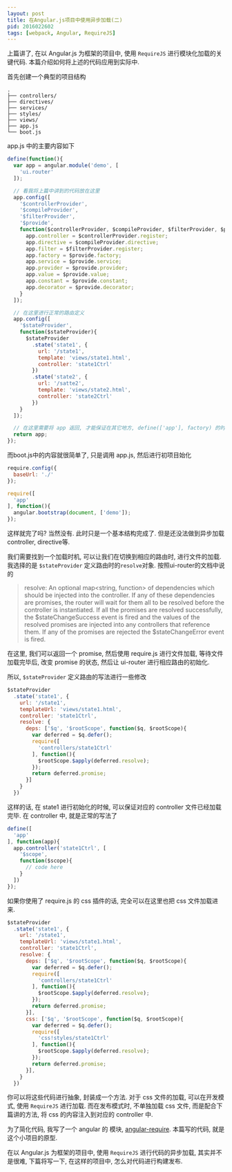 ```yaml
---
layout: post
title: 在Angular.js项目中使用异步加载(二)
pid: 2016022602
tags: [webpack, Angular, RequireJS]
---
```

上篇讲了, 在以 Angular.js 为框架的项目中, 使用 `RequireJS` 进行模块化加载的关键代码. 本篇介绍如何将上述的代码应用到实际中.

首先创建一个典型的项目结构

```
.
├── controllers/
├── directives/
├── services/
├── styles/
├── views/
├── app.js
└── boot.js
```

app.js 中的主要内容如下

```js
define(function(){
  var app = angular.module('demo', [
    'ui.router'
  ]);

  // 看我将上篇中讲到的代码放在这里
  app.config([
    '$controllerProvider',
    '$compileProvider',
    '$filterProvider',
    '$provide',
    function($controllerProvider, $compileProvider, $filterProvider, $provide) {
      app.controller = $controllerProvider.register;
      app.directive = $compileProvider.directive;
      app.filter = $filterProvider.register;
      app.factory = $provide.factory;
      app.service = $provide.service;
      app.provider = $provide.provider;
      app.value = $provide.value;
      app.constant = $provide.constant;
      app.decorator = $provide.decorator;
    }
  ]);

  // 在这里进行正常的路由定义
  app.config([
    '$stateProvider',
    function($stateProvider){
      $stateProvider
        .state('state1', {
          url: '/state1',
          template: 'views/state1.html',
          controller: 'state1Ctrl'
        })
        .state('state2', {
          url: '/satte2',
          template: 'views/state2.html',
          controller: 'state2Ctrl'
        })
    }
  ]);

  // 在这里需要将 app 返回, 才能保证在其它地方, define(['app'], factory) 的时候, factory能够得到 app
  return app;
});
```

而boot.js中的内容就很简单了, 只是调用 app.js, 然后进行初项目始化


```js
require.config({
  baseUrl: './'
});

require([
  'app'
], function(){
  angular.bootstrap(document, ['demo']);
});
```

这样就完了吗? 当然没有. 此时只是一个基本结构完成了. 但是还没法做到异步加载controller, directive等.

我们需要找到一个加载时机, 可以让我们在切换到相应的路由时, 进行文件的加载. 我选择的是 `$stateProvider` 定义路由时的`resolve`对象. 按照ui-router的文档中说的

> resolve: An optional map<string, function> of dependencies which should be injected into the controller. If any of these dependencies are promises, the router will wait for them all to be resolved before the controller is instantiated. If all the promises are resolved successfully, the $stateChangeSuccess event is fired and the values of the resolved promises are injected into any controllers that reference them. If any of the promises are rejected the $stateChangeError event is fired.

在这里, 我们可以返回一个 promise, 然后使用 require.js 进行文件加载, 等待文件加载完毕后, 改变 promise 的状态, 然后让 ui-router 进行相应路由的初始化.

所以, `$stateProvider` 定义路由的写法进行一些修改

```js
$stateProvider
  .state('state1', {
    url: '/state1',
    templateUrl: 'views/state1.html',
    controller: 'state1Ctrl',
    resolve: {
      deps: ['$q', '$rootScope', function($q, $rootScope){
        var deferred = $q.defer();
        require([
          'controllers/state1Ctrl'
        ], function(){
          $rootScope.$apply(deferred.resolve);
        });
        return deferred.promise;
      }]
    }
  })
```

这样的话, 在 state1 进行初始化的时候, 可以保证对应的 controller 文件已经加载完毕. 在 controller 中, 就是正常的写法了

```js
define([
  'app'
], function(app){
  app.controller('state1Ctrl', [
    '$scope',
    function($scope){
      // code here
    }
  ])
});
```


如果你使用了 require.js 的 css 插件的话, 完全可以在这里也把 css 文件加载进来.

```js
$stateProvider
  .state('state1', {
    url: '/state1',
    templateUrl: 'views/state1.html',
    controller: 'state1Ctrl',
    resolve: {
      deps: ['$q', '$rootScope', function($q, $rootScope){
        var deferred = $q.defer();
        require([
          'controllers/state1Ctrl'
        ], function(){
          $rootScope.$apply(deferred.resolve);
        });
        return deferred.promise;
      }],
      css: ['$q', '$rootScope', function($q, $rootScope){
        var deferred = $q.defer();
        require([
          'css!styles/state1Ctrl'
        ], function(){
          $rootScope.$apply(deferred.resolve);
        });
        return deferred.promise;
      }],
    }
  })
```

你可以将这些代码进行抽象, 封装成一个方法. 对于 css 文件的加载, 可以在开发模式, 使用 `RequireJS` 进行加载. 而在发布模式时, 不单独加载 css 文件, 而是配合下篇讲的方法, 将 css 的内容注入到对应的 controller 中.

为了简化代码, 我写了一个 angular 的 模块, [angular-require](https://github.com/Treri/angular-require). 本篇写的代码, 就是这个小项目的原型.

在以 Angular.js 为框架的项目中, 使用 `RequireJS` 进行代码的异步加载, 其实并不是很难, 下篇将写一下, 在这样的项目中, 怎么对代码进行构建发布.
